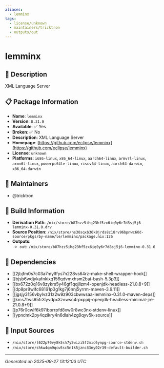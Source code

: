 ```yaml
---
aliases:
  - lemminx
tags:
  - license/unknown
  - maintainers/tricktron
  - outputs/out
---
```


# lemminx

## 📝 Description

XML Language Server

## 📋 Package Information

- **Name**: `lemminx`
- **Version**: `0.31.0`
- **Available**: ✅ Yes
- **Broken**: ✅ No
- **Description**: XML Language Server
- **Homepage**: [https://github.com/eclipse/lemminx](https://github.com/eclipse/lemminx)
- **License**: `unknown`
- **Platforms**: `i686-linux`, `x86_64-linux`, `aarch64-linux`, `armv7l-linux`, `armv6l-linux`, `powerpc64le-linux`, `riscv64-linux`, `aarch64-darwin`, `x86_64-darwin`
## 👥 Maintainers

- @tricktron


## 🔧 Build Information

- **Derivation Path**: `/nix/store/b87hzz5ihg23hf5zx6iq0y6r7d8sj5j6-lemminx-0.31.0.drv`
- **Source Position**: `/nix/store/ns30sqxb36k8jrds8z18rv96bpnwc60d-source/pkgs/by-name/le/lemminx/package.nix:126`
- **Outputs**:
  - `out`:  `/nix/store/b87hzz5ihg23hf5zx6iq0y6r7d8sj5j6-lemminx-0.31.0`

## 🔗 Dependencies

- [[2jbjfm0s7c03a7mylffys7n228vs64rz-make-shell-wrapper-hook]]
- [[bjsb6wdjykafnkixq156qdvmxhsm2bai-bash-5.3p3]]
- [[bx672z0q16v8zykrs5y46gf1qqjlizm4-openjdk-headless-21.0.8+9]]
- [[dp8pr8wifc68161p3g1kg7j6nnj5yrrm-maven-3.9.11]]
- [[jgsjy3156vbylvz31z2w9z903cbwwsaa-lemminx-0.31.0-maven-deps]]
- [[kms7fws95fr3lyvdpx3znwsc4rpxppij-openjdk-headless-minimal-jre-21.0.8+9]]
- [[p76r0cwlf6k97ibprrpfd8xw0r8wc3nx-stdenv-linux]]
- [[ypndmk2py4qzikry4n6dlah4zg9qyv5k-source]]

## 📁 Input Sources

- `/nix/store/l622p70vy8k5sh7y5wizi5f2mic6ynpg-source-stdenv.sh`
- `/nix/store/shkw4qm9qcw5sc5n1k5jznc83ny02r39-default-builder.sh`

---
*Generated on 2025-09-27 13:12:03 UTC*
